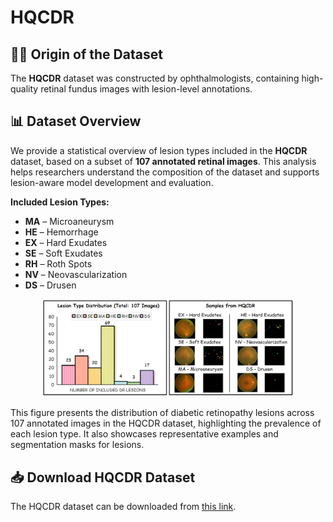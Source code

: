 # HQCDR

## 🧑‍⚕️ Origin of the Dataset

The **HQCDR** dataset was constructed by ophthalmologists, containing high-quality retinal fundus images with lesion-level annotations. 

## 📊 Dataset Overview

We provide a statistical overview of lesion types included in the **HQCDR** dataset, based on a subset of **107 annotated retinal images**. This analysis helps researchers understand the composition of the dataset and supports lesion-aware model development and evaluation.

**Included Lesion Types:**

- **MA** – Microaneurysm  
- **HE** – Hemorrhage  
- **EX** – Hard Exudates  
- **SE** – Soft Exudates  
- **RH** – Roth Spots  
- **NV** – Neovascularization  
- **DS** – Drusen

<p align="center">
    <img src="./preview.PNG" alt="Lesion Distribution Chart" width="80%">
  </a>
</p>
This figure presents the distribution of diabetic retinopathy lesions across 107 annotated images in the HQCDR dataset, highlighting the prevalence of each lesion type. It also showcases representative examples and segmentation masks for lesions.

## 📥 Download HQCDR Dataset
The HQCDR dataset can be downloaded from [this link](https://drive.google.com/file/d/1368HgfogsjBzFa7DpF2mb20ScNaLlgSI/view?usp=drive_link).
